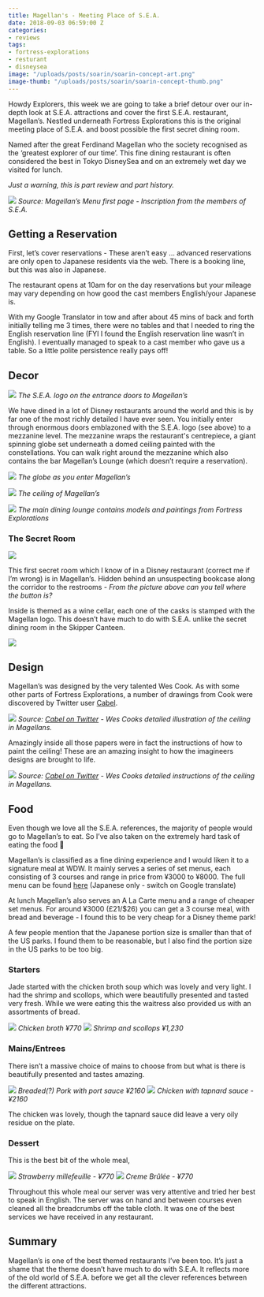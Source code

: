 ```yaml
---
title: Magellan's - Meeting Place of S.E.A.
date: 2018-09-03 06:59:00 Z
categories:
- reviews
tags:
- fortress-explorations
- resturant
- disneysea
image: "/uploads/posts/soarin/soarin-concept-art.png"
image-thumb: "/uploads/posts/soarin/soarin-concept-thumb.png"
---
```


Howdy Explorers, this week we are going to take a brief detour over our in-depth look at S.E.A. attractions and cover the first S.E.A. restaurant, Magellan’s. Nestled underneath Fortress Explorations this is the original meeting place of S.E.A. and boost possible the first secret dining room. 

Named after the great Ferdinand Magellan who the society recognised as the ‘greatest explorer of our time’. This fine dining restaurant is often considered the best in Tokyo DisneySea and on an extremely wet day we visited for lunch.

*Just a warning, this is part review and part history.*

![](/uploads/posts/magellans/IMG_0427.jpg)
*Source: Magellan’s Menu first page - Inscription from the members of S.E.A.*

## Getting a Reservation
First, let’s cover reservations - These aren’t easy … advanced reservations are only open to Japanese residents via the web. There is a booking line, but this was also in Japanese.

The restaurant opens at 10am for on the day reservations but your mileage may vary depending on how good the cast members English/your Japanese is.

With my Google Translator in tow and after about 45 mins of back and forth initially telling me 3 times, there were no tables and that I needed to ring the English reservation line (FYI I found the English reservation line wasn’t in English). I eventually managed to speak to a cast member who gave us a table. So a little polite persistence really pays off!

## Decor
![](/uploads/posts/magellans/DSC03223%20(1).jpg)
*The S.E.A. logo on the entrance doors to Magellan’s*

We have dined in a lot of Disney restaurants around the world and this is by far one of the most richly detailed I have ever seen. You initially enter through enormous doors emblazoned with the S.E.A. logo (see above) to a mezzanine level. The mezzanine wraps the restaurant's centrepiece, a giant spinning globe set underneath a domed ceiling painted with the constellations. You can walk right around the mezzanine which also contains the bar Magellan’s Lounge (which doesn’t require a reservation).

![](/uploads/posts/magellans/DSC03247.jpg)
*The globe as you enter Magellan’s*

![](/uploads/posts/magellans/DSC03227.jpg)
*The ceiling of Magellan’s*

![](/uploads/posts/magellans/DSC03246.jpg)
*The main dining lounge contains models and paintings from Fortress Explorations*

### The Secret Room
![](/uploads/posts/magellans/DSC03228.jpg)

This first secret room which I know of in a Disney restaurant (correct me if I’m wrong) is in Magellan’s. Hidden behind an unsuspecting bookcase along the corridor to the restrooms - *From the picture above can you tell where the button is?*

Inside is themed as a wine cellar, each one of the casks is stamped with the Magellan logo. This doesn’t have much to do with S.E.A. unlike the secret dining room in the Skipper Canteen.

![](/uploads/posts/magellans/DSC03238.jpg)

## Design
Magellan’s was designed by the very talented Wes Cook. As with some other parts of Fortress Explorations, a number of drawings from Cook were discovered by Twitter user [Cabel](https://twitter.com/cabel/status/852633504957345792?ref_src=twsrc%5Etfw%7Ctwcamp%5Etweetembed&ref_url=https%3A%2F%2Fforums.wdwmagic.com%2Fthreads%2Fanyone-know-who-the-team-was-behind-fortress-explorations.944397%2F).

![](/uploads/posts/magellans/8BBBF0DB-89CE-4C3D-9F20-B6266E8960C6.png)
*Source:  [Cabel on Twitter](https://twitter.com/cabel/status/852633504957345792?ref_src=twsrc%5Etfw%7Ctwcamp%5Etweetembed&ref_url=https%3A%2F%2Fforums.wdwmagic.com%2Fthreads%2Fanyone-know-who-the-team-was-behind-fortress-explorations.944397%2F) - Wes Cooks detailed illustration of the ceiling in Magellans.*

Amazingly inside all those papers were in fact the instructions of how to paint the ceiling! These are an amazing insight to how the imagineers designs are brought to life.

![](/uploads/posts/magellans/A2B12562-2CAB-41B8-A8EC-E626FCB2CD7B.png)
*Source:  [Cabel on Twitter](https://twitter.com/cabel/status/852633504957345792?ref_src=twsrc%5Etfw%7Ctwcamp%5Etweetembed&ref_url=https%3A%2F%2Fforums.wdwmagic.com%2Fthreads%2Fanyone-know-who-the-team-was-behind-fortress-explorations.944397%2F) - Wes Cooks detailed instructions
 of the ceiling in Magellans.*

## Food
Even though we love all the S.E.A. references, the majority of people would go to Magellan’s to eat. So I’ve also taken on the extremely hard task of eating the food 🤣

Magellan’s is classified as a fine dining experience and I would liken it to a signature meal at WDW. It mainly serves a series of set menus, each consisting of 3 courses and range in price from ¥3000 to ¥8000. The full menu can be found [here](https://www.tokyodisneyresort.jp/tds/restaurant/menu/412/) (Japanese only - switch on Google translate)

At lunch Magellan’s also serves an A La Carte menu and a range of cheaper set menus. For around ¥3000 (£21/$26) you can get a 3 course meal, with bread and beverage - I found this to be very cheap for a Disney theme park! 

A few people mention that the Japanese portion size is smaller than that of the US parks. I found them to be reasonable, but I also find the portion size in the US parks to be too big.

### Starters

Jade started with the chicken broth soup which was lovely and very light. I had the shrimp and scollops, which were beautifully presented and tasted very fresh. While we were eating this the waitress also provided us with an assortments of bread.

![](/uploads/posts/magellans/IMG_0432.jpg)
*Chicken broth ¥770*
![](/uploads/posts/magellans/IMG_0431.jpg)
*Shrimp and scollops ¥1,230*

### Mains/Entrees
There isn’t a massive choice of mains to choose from but what is there is beautifully presented and tastes amazing.

![](/uploads/posts/magellans/IMG_0433.jpg)
*Breaded(?) Pork with port sauce ¥2160*
![](/uploads/posts/magellans/IMG_0436.jpg)
*Chicken with tapnard sauce - ¥2160*

The chicken was lovely, though the tapnard sauce did leave a very oily residue on the plate.

### Dessert
This is the best bit of the whole meal, 

![](/uploads/posts/magellans/IMG_0437.jpg)
*Strawberry millefeuille - ¥770*
![](/uploads/posts/magellans/IMG_0438.jpg)
*Creme Brûlée - ¥770*

Throughout this whole meal our server was very attentive and tried her best to speak in English. The server was on hand and between courses even cleaned all the breadcrumbs off the table cloth. It was one of the best services we have received in any restaurant.

## Summary
Magellan’s is one of the best themed restaurants I’ve been too. It’s just a shame that the theme doesn’t have much to do with S.E.A. It reflects more of the old world of S.E.A. before we get all the clever references between the different attractions.



